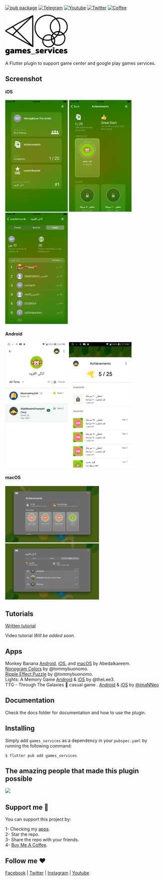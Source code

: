 [![pub package](https://img.shields.io/pub/v/scale.svg)](https://pub.dartlang.org/packages/scale)
[![Telegram](https://img.shields.io/badge/chat-telegram-0088cc)](https://t.me/+NvUXzshmIg44N2M0)
[![Youtube](https://img.shields.io/badge/subscribe-youtube-c4302b)](https://www.youtube.com/@AkDebuging)
[![Twitter](https://img.shields.io/badge/follow-x-000000)](https://x.com/akdebuging)
[![Coffee](https://img.shields.io/badge/buy%20me%20a-coffee-orange)](https://www.buymeacoffee.com/akdebuging)

<img src="https://github.com/Abedalkareem/games_services/raw/master/logo.png" width="200"/>

A Flutter plugin to support game center and google play games services.  

## Screenshot  
#### iOS  
<img src="https://raw.githubusercontent.com/Abedalkareem/games_services/master/screenshots/screenshot1.png" width="200"/> <img src="https://raw.githubusercontent.com/Abedalkareem/games_services/master/screenshots/screenshot2.png" width="200"/> <img src="https://raw.githubusercontent.com/Abedalkareem/games_services/master/screenshots/screenshot3.png" width="200"/>  
#### Android  
<img src="https://raw.githubusercontent.com/Abedalkareem/games_services/master/screenshots/screenshot4.png" width="200"/> <img src="https://raw.githubusercontent.com/Abedalkareem/games_services/master/screenshots/screenshot5.png" width="200"/>  
#### macOS  
<img src="https://raw.githubusercontent.com/Abedalkareem/games_services/master/screenshots/screenshot7.png" width="300"/> <img src="https://raw.githubusercontent.com/Abedalkareem/games_services/master/screenshots/screenshot8.png" width="300"/>  

## Tutorials  

[Written tutorial](https://lp3.medium.com/add-game-center-play-games-features-to-your-flutter-game-621858698dcb)  

Video tutorial
*Will be added soon.*  

## Apps  

Monkey Banana [Android](https://play.google.com/store/apps/details?id=com.jostudio.monkeybanana), [iOS](https://apps.apple.com/gm/app/id1514479049), and [macOS](https://apps.apple.com/us/app/id1514479049) by Abedalkareem.  
[Nonogram Colors](https://play.google.com/store/apps/details?id=com.tbuonomo.nonogramcolordot) by @tommybuonomo.  
[Ripple Effect Puzzle](https://play.google.com/store/apps/details?id=com.tbuonomo.rippleeffectpuzzle) by @tommybuonomo.  
Lights: A Memory Game [Android](https://play.google.com/store/apps/details?id=us.leephillips.lights) & [iOS](https://apps.apple.com/us/app/lights-a-memory-game/id1580230611) by @theLee3.  
TTG - Through The Galaxies 🚀 casual game . [Android](https://play.google.com/store/apps/details?id=dev.app2pack.ttg) & [iOS](https://apps.apple.com/app/ttg-through-the-galaxy/id6444870791) by [@imaNNeo](https://github.com/imaNNeo)
 
## Documentation

Check the docs folder for documentation and how to use the plugin.  

## Installing  
Simply add `games_services` as a dependency in your `pubspec.yaml` by running the following command:

``` console
$ flutter pub add games_services
```

## The amazing people that made this plugin possible

<a href="https://github.com/Abedalkareem/games_services/graphs/contributors">
  <img src="https://contrib.rocks/image?repo=Abedalkareem/games_services" />
</a>

## Support me 🚀  

You can support this project by:  

1- Checking my [apps](https://apps.apple.com/us/developer/id928910207).  
2- Star the repo.  
3- Share the repo with your friends.  
4- [Buy Me A Coffee](https://www.buymeacoffee.com/akdebuging).  

## Follow me ❤️  

[Facebook](https://www.facebook.com/Abedalkareem.Omreyh/) | [Twitter](https://twitter.com/akdebuging) | [Instagram](https://instagram.com/abedalkareemomreyh/) | [Youtube](https://www.youtube.com/@akdebuging)
